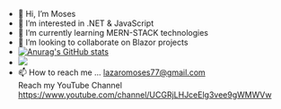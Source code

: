 - 👋 Hi, I’m Moses
- 👀 I’m interested in .NET & JavaScript
- 🌱 I’m currently learning MERN-STACK technologies
- 💞️ I’m looking to collaborate on Blazor projects 
- [![Anurag's GitHub stats](https://github-readme-stats.vercel.app/api?username=moseskereya)](https://github.com/moseskereya/github-readme-stats)
- ![](https://komarev.com/ghpvc/?moseskereya=moseskereya)
- 📫 How to reach me ...
   lazaromoses77@gmail.com <br/>
   Reach my YouTube Channel 
   https://www.youtube.com/channel/UCGRjLHJceElg3vee9gWMWVw
   
